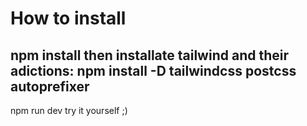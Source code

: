 # How to install

npm install
then installate tailwind and their adictions: 
npm install -D tailwindcss postcss autoprefixer
---
npm run dev
try it yourself ;)

